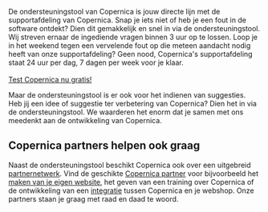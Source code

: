 De ondersteuningstool van Copernica is jouw directe lijn met de
supportafdeling van Copernica. Snap je iets niet of heb je een fout in
de software ontdekt? Dien dit gemakkelijk en snel in via de
ondersteuningstool. Wij streven ernaar de ingediende vragen binnen 3 uur
op te lossen. Loop je in het weekend tegen een vervelende fout op die
meteen aandacht nodig heeft van onze supportafdeling? Geen nood,
Copernica's supportafdeling staat 24 uur per dag, 7 dagen per week voor
je klaar.\
\
[Test Copernica nu gratis!](http://www.copernica.com/nl/copernica-30-dagen-proberen "Test Copernica nu gratis!")

Maar de ondersteuningstool is er ook voor het indienen van suggesties.
Heb jij een idee of suggestie ter verbetering van Copernica? Dien het in
via de ondersteuningstool. We waarderen het enorm dat je samen met ons
meedenkt aan de ontwikkeling van Copernica.

Copernica partners helpen ook graag
-----------------------------------

Naast de ondersteuningstool beschikt Copernica ook over een uitgebreid
[partnernetwerk](./get-the-most-out-of-the-partner-license.md "Ondersteuning door onze partners").
Vind de geschikte [Copernica
partner](./vind-een-partner.md "Overzicht van Copernica partners")
voor bijvoorbeeld het [maken van je eigen
website](./maak-en-publiceer-je-eigen-webpaginas.md "Eigen website maken"),
het geven van een training over Copernica of de ontwikkeling van een
[integratie](./integrations.md "Copernica integraties")
tussen Copernica en je webshop. Onze partners staan je graag met raad en
daad te woord.
